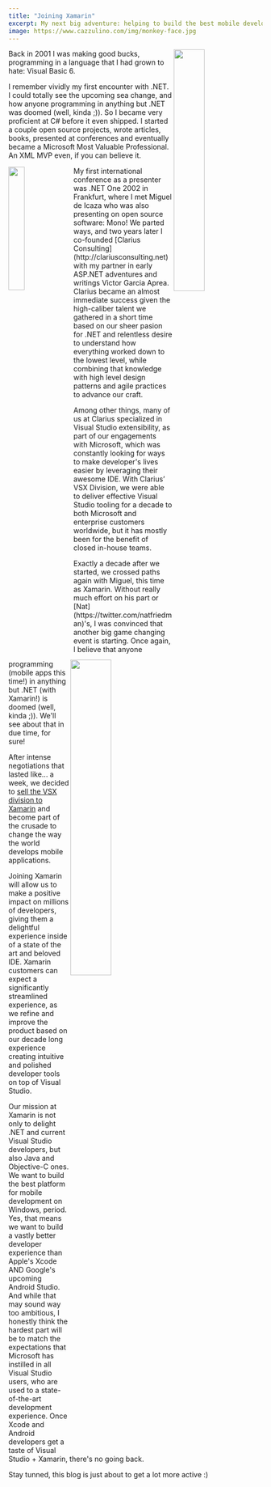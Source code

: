```yaml
---
title: "Joining Xamarin"
excerpt: My next big adventure: helping to build the best mobile development ever, inside Visual Studio!
image: https://www.cazzulino.com/img/monkey-face.jpg
---
```

<img src="https://www.cazzulino.com/img/vb6.png" width="35%" align="right" class="image">
Back in 2001 I was making good bucks, programming in a language that I had grown to hate: Visual Basic 6.

I remember vividly my first encounter with .NET. I could totally see the upcoming sea change, and how anyone programming in anything but .NET  was doomed (well, kinda ;)). So I became very proficient at C# before it even shipped. I started a couple open source projects, wrote articles, books, presented at conferences and eventually became a Microsoft Most Valuable Professional. An XML MVP even, if you can believe it.

<img src="https://www.cazzulino.com/img/vs2002.png" width="25%" align="left" class="image">
My first international conference as a presenter was .NET One 2002 in Frankfurt, where I met Miguel de Icaza who was also presenting on open source software: Mono! We parted ways, and two years later I co-founded [Clarius Consulting](http://clariusconsulting.net) with my partner in early ASP.NET adventures and writings Victor Garcia Aprea. Clarius became an almost immediate success given the high-caliber talent we gathered in a short time based on our sheer pasion for .NET and relentless desire to understand how everything worked down to the lowest level, while combining that knowledge with high level design patterns and agile practices to advance our craft.  

Among other things, many of us at Clarius specialized in Visual Studio extensibility, as part of our engagements with Microsoft, which was constantly looking for ways to make developer's lives easier by leveraging their awesome IDE. With Clarius’ VSX Division, we were able to deliver effective Visual Studio tooling for a decade to both Microsoft and enterprise customers worldwide, but it has mostly been for the benefit of closed in-house teams.   

<img src="https://www.cazzulino.com/img/monkey-face.jpg" width="40%" class="image" align="right">
Exactly a decade after we started, we crossed paths again with Miguel, this time as Xamarin. Without really much effort on his part or [Nat](https://twitter.com/natfriedman)'s, I was convinced that another big game changing event is starting. Once again, I believe that anyone programming (mobile apps this time!) in anything but .NET (with Xamarin!) is doomed (well, kinda ;)). We'll see about that in due time, for sure!  

After intense negotiations that lasted like... a week, we decided to [sell the VSX division to Xamarin](http://www.clariusconsulting.net/xamarin.html) and become part of the crusade to change the way the world develops mobile applications.  

Joining Xamarin will allow us to make a positive impact on millions of developers, giving them a delightful experience inside of a state of the art and beloved IDE. Xamarin customers can expect a significantly streamlined experience, as we refine and improve the product based on our decade long experience creating intuitive and polished developer tools on top of Visual Studio.  

Our mission at Xamarin is not only to delight .NET and current Visual Studio developers, but also Java and Objective-C ones. We want to build the best platform for mobile development on Windows, period. Yes, that means we want to build a vastly better developer experience than Apple's Xcode AND Google's upcoming Android Studio. And while that may sound way too ambitious, I honestly think the hardest part will be to match the expectations that Microsoft has instilled in all Visual Studio users, who are used to a state-of-the-art development experience. Once Xcode and Android developers get a taste of Visual Studio + Xamarin, there's no going back.  


Stay tunned, this blog is just about to get a lot more active :)
